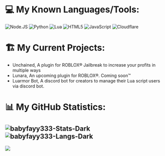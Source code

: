# 💻 My Known Languages/Tools:
![Node.JS](https://img.shields.io/badge/Node.JS-417e38?style=for-the-badge&logo=node.js&logoColor=ffffff)
![Python](https://img.shields.io/badge/python-3670A0?style=for-the-badge&logo=python&logoColor=ffffff)
![Lua](https://img.shields.io/badge/Lua-000080?style=for-the-badge&logo=Lua&logoColor=white)
![HTML5](https://img.shields.io/badge/Html-dd4b25?style=for-the-badge&logo=html5&logoColor=white)
![JavaScript](https://img.shields.io/badge/JavaScript-ffde24?style=for-the-badge&logo=javascript&logoColor=000)
![Cloudflare](https://img.shields.io/badge/Cloudflare-F38020?style=for-the-badge&logo=Cloudflare&logoColor=white)

# 🏗️ My Current Projects:
- Unchained, A plugin for ROBLOX® Jailbreak to increase your profits in multiple ways
- Lunara, An upcoming plugin for ROBLOX®. Coming soon™️
- Luarmor Bot, A discord bot for creators to manage their Lua script users via discord bot.

# 📊 My GitHub Statistics:
![babyfayy333-Stats-Dark](https://github-readme-stats.vercel.app/api?username=babyfayy333&show_icons=true#gh-dark-mode-only)
![babyfayy333-Langs-Dark](https://github-readme-stats.vercel.app/api/top-langs/?username=babyfayy333&show_icons=true#gh-dark-mode-only)
---
[![](https://visitcount.itsvg.in/api?id=babyfayy333&label=Profile%20Views&color=12&icon=5&pretty=true)](https://visitcount.itsvg.in)
